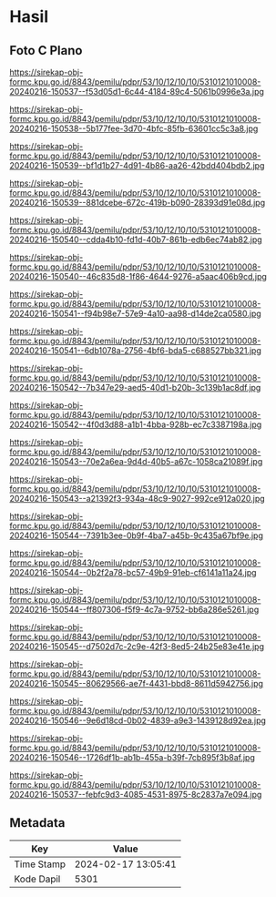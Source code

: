 # Hasil

## Foto C Plano

https://sirekap-obj-formc.kpu.go.id/8843/pemilu/pdpr/53/10/12/10/10/5310121010008-20240216-150537--f53d05d1-6c44-4184-89c4-5061b0996e3a.jpg

https://sirekap-obj-formc.kpu.go.id/8843/pemilu/pdpr/53/10/12/10/10/5310121010008-20240216-150538--5b177fee-3d70-4bfc-85fb-63601cc5c3a8.jpg

https://sirekap-obj-formc.kpu.go.id/8843/pemilu/pdpr/53/10/12/10/10/5310121010008-20240216-150539--bf1d1b27-4d91-4b86-aa26-42bdd404bdb2.jpg

https://sirekap-obj-formc.kpu.go.id/8843/pemilu/pdpr/53/10/12/10/10/5310121010008-20240216-150539--881dcebe-672c-419b-b090-28393d91e08d.jpg

https://sirekap-obj-formc.kpu.go.id/8843/pemilu/pdpr/53/10/12/10/10/5310121010008-20240216-150540--cdda4b10-fd1d-40b7-861b-edb6ec74ab82.jpg

https://sirekap-obj-formc.kpu.go.id/8843/pemilu/pdpr/53/10/12/10/10/5310121010008-20240216-150540--46c835d8-1f86-4644-9276-a5aac406b9cd.jpg

https://sirekap-obj-formc.kpu.go.id/8843/pemilu/pdpr/53/10/12/10/10/5310121010008-20240216-150541--f94b98e7-57e9-4a10-aa98-d14de2ca0580.jpg

https://sirekap-obj-formc.kpu.go.id/8843/pemilu/pdpr/53/10/12/10/10/5310121010008-20240216-150541--6db1078a-2756-4bf6-bda5-c688527bb321.jpg

https://sirekap-obj-formc.kpu.go.id/8843/pemilu/pdpr/53/10/12/10/10/5310121010008-20240216-150542--7b347e29-aed5-40d1-b20b-3c139b1ac8df.jpg

https://sirekap-obj-formc.kpu.go.id/8843/pemilu/pdpr/53/10/12/10/10/5310121010008-20240216-150542--4f0d3d88-a1b1-4bba-928b-ec7c3387198a.jpg

https://sirekap-obj-formc.kpu.go.id/8843/pemilu/pdpr/53/10/12/10/10/5310121010008-20240216-150543--70e2a6ea-9d4d-40b5-a67c-1058ca21089f.jpg

https://sirekap-obj-formc.kpu.go.id/8843/pemilu/pdpr/53/10/12/10/10/5310121010008-20240216-150543--a21392f3-934a-48c9-9027-992ce912a020.jpg

https://sirekap-obj-formc.kpu.go.id/8843/pemilu/pdpr/53/10/12/10/10/5310121010008-20240216-150544--7391b3ee-0b9f-4ba7-a45b-9c435a67bf9e.jpg

https://sirekap-obj-formc.kpu.go.id/8843/pemilu/pdpr/53/10/12/10/10/5310121010008-20240216-150544--0b2f2a78-bc57-49b9-91eb-cf6141a11a24.jpg

https://sirekap-obj-formc.kpu.go.id/8843/pemilu/pdpr/53/10/12/10/10/5310121010008-20240216-150544--ff807306-f5f9-4c7a-9752-bb6a286e5261.jpg

https://sirekap-obj-formc.kpu.go.id/8843/pemilu/pdpr/53/10/12/10/10/5310121010008-20240216-150545--d7502d7c-2c9e-42f3-8ed5-24b25e83e41e.jpg

https://sirekap-obj-formc.kpu.go.id/8843/pemilu/pdpr/53/10/12/10/10/5310121010008-20240216-150545--80629566-ae7f-4431-bbd8-8611d5942756.jpg

https://sirekap-obj-formc.kpu.go.id/8843/pemilu/pdpr/53/10/12/10/10/5310121010008-20240216-150546--9e6d18cd-0b02-4839-a9e3-1439128d92ea.jpg

https://sirekap-obj-formc.kpu.go.id/8843/pemilu/pdpr/53/10/12/10/10/5310121010008-20240216-150546--1726df1b-ab1b-455a-b39f-7cb895f3b8af.jpg

https://sirekap-obj-formc.kpu.go.id/8843/pemilu/pdpr/53/10/12/10/10/5310121010008-20240216-150537--febfc9d3-4085-4531-8975-8c2837a7e094.jpg


## Metadata

| Key        | Value               |
| ---------- | ------------------- |
| Time Stamp | 2024-02-17 13:05:41 |
| Kode Dapil | 5301                |




